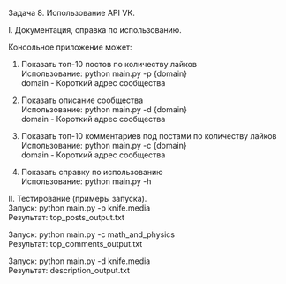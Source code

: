 Задача 8. Использование API VK.

I. Документация, справка по использованию.

Консольное приложение может:
1. Показать топ-10 постов по количеству лайков\
Использование: python main.py -p {domain}\
domain - Короткий адрес сообщества

2. Показать описание сообщества\
Использование: python main.py -d {domain}\
domain - Короткий адрес сообщества

3. Показать топ-10 комментариев под постами по количеству лайков\
Использование: python main.py -c {domain}\
domain - Короткий адрес сообщества

4. Показать справку по использованию\
Использование: python main.py -h

II. Тестирование (примеры запуска).\
Запуск: python main.py -p knife.media\
Результат: top_posts_output.txt

Запуск: python main.py -c math_and_physics\
Результат: top_comments_output.txt

Запуск: python main.py -d knife.media\
Результат: description_output.txt

